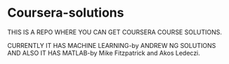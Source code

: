 # Coursera-solutions
THIS IS A REPO WHERE YOU CAN GET COURSERA COURSE SOLUTIONS.

CURRENTLY IT HAS MACHINE LEARNING-by ANDREW NG SOLUTIONS AND ALSO IT HAS MATLAB-by Mike Fitzpatrick and Akos Ledeczi.